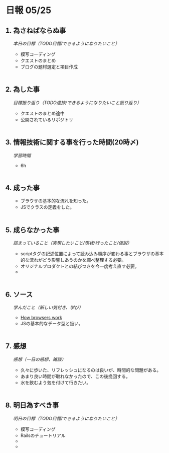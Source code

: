 # 日報 05/25


<ol>

## <li>為さねばならぬ事</li>

*本日の目標（TODO目標/できるようになりたいこと）*

  - 模写コーディング
  - クエストのまとめ
  - ブログの題材選定と項目作成

<br>

## <li>為した事</li>

*目標振り返り（TODO進捗/できるようになりたいこと振り返り）*

  - クエストのまとめ途中
  - 公開されているリポジトリ

<br>


## <li>情報技術に関する事を行った時間(20時〆)</li>

*学習時間*

  - 6h

<br>


## <li>成った事</li>

  - ブラウザの基本的な流れを知った。
  - JSでクラスの定義をした。

<br>


## <li>成らなかった事</li>

*詰まっていること（実現したいこと/現状/行ったこと/仮説）*

  - scriptタグの記述位置によって読み込み順序が変わる事とブラウザの基本的な流れがどう影響しあうのかを調べ整理する必要。
  - オリジナルプロダクトとの結びつきを今一度考え直す必要。
  - 

<br>


## <li>ソース</li>

*学んだこと（新しい気付き、学び）*

  - [How browsers work](https://web.dev/howbrowserswork/)
  - JSの基本的なデータ型と扱い。

<br>


## <li>感想</li>

*感想（一日の感想、雑談）*

  - 久々に歩いた、リフレッシュになるのは良いが、時間的な問題がある。
  - あまり良い時間が取れなかったので、この後挽回する。
  - 水を飲むよう気を付けて行きたい。

<br>


## <li>明日為すべき事</li>

*明日の目標（TODO目標/できるようになりたいこと）*

  - 模写コーディング
  - Railsのチュートリアル
  - 
  - 

<!-- end -->

<br>

</ol>


